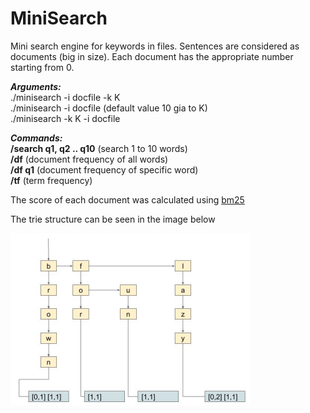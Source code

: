 # MiniSearch

Mini search engine for keywords in files. Sentences are considered as documents (big in size).
Each document has the appropriate number starting from 0.

<b><i> Arguments: </i></b> <br/>
./minisearch -i docfile -k K  <br/>
./minisearch -i docfile (default value 10 gia to K)  <br/>
./minisearch -k K -i docfile  <br/>

<b><i> Commands: </i></b> <br/>
<b>/search q1, q2 .. q10</b> (search 1 to 10 words) <br/>
<b>/df</b>                   (document frequency of all words) <br/>
<b>/df q1</b>                (document frequency of specific word) <br/>
<b>/tf</b>                   (term frequency) <br/>

The score of each document was calculated using [bm25](https://en.wikipedia.org/wiki/Okapi_BM25)

The trie structure can be seen in the image below

![Image](images/architecture.png)
